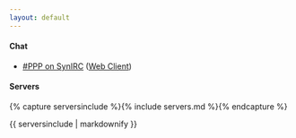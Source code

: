 ```yaml
---
layout: default
---
```


#### Chat
* [#PPP on SynIRC](irc://irc.synirc.net/ppp) ([Web Client](/irc/))

#### Servers
{% capture serversinclude %}{% include servers.md %}{% endcapture %}
<div class="servers">
{{ serversinclude | markdownify }}
</div>

<audio autoplay id="audio-intro">
	<source src="/assets/media/teamPegglePresents.mp3" type="audio/mpeg">
	Your browser does not support this audio format.
</audio>
